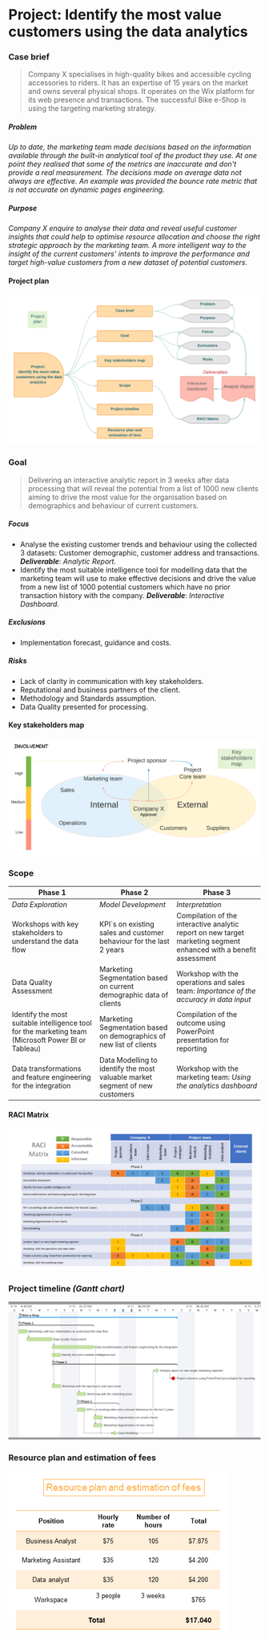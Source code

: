 # Project: Identify the most value customers using the data analytics

### Case brief
>Company X specialises in high-quality bikes and accessible cycling accessories to riders. It has an expertise of 15 years on the market and owns several physical shops. It operates on the Wix platform for its web presence and transactions. The successful Bike e-Shop is using the targeting marketing strategy.

##### Problem
_Up to date, the marketing team made decisions based on the information available through the built-in analytical tool of the product they use. At one point they realised that some of the metrics are inaccurate and don't provide a real measurement. The decisions made on average data not always are effective. An example was provided the bounce rate metric that is not accurate on dynamic pages engineering._

##### Purpose
_Company X enquire to analyse their data and reveal useful customer insights that could help to optimise resource allocation and choose the right strategic approach by the marketing team. A ​more intelligent way to the insight of the current customers' intents to improve the performance and target high-value customers from a new dataset of potential customers._

#### Project plan
![](project_plan.png)

### Goal
>Delivering an interactive analytic report in 3 weeks after data processing that will reveal the potential from a list of 1000 new clients aiming to drive the most value for the organisation based on demographics and behaviour of current customers.

##### Focus
- Analyse the existing customer trends and behaviour using the collected 3 datasets: Customer demographic, customer address and transactions.
***Deliverable***: *Analytic Report.*
- Identify the most suitable intelligence tool for modelling data that the marketing team will use to make effective decisions and drive the value from a new list of 1000 potential customers which have no prior transaction history with the company.
***Deliverable***: *Interactive Dashboard.*

##### Exclusions
- Implementation forecast, guidance and costs.

##### Risks
- Lack of clarity in communication with key stakeholders.
- Reputational and business partners of the client.
- Methodology and Standards assumption.
- Data Quality presented for processing.

#### Key stakeholders map
![](stakeholders_map.png)

### Scope

| Phase 1 | Phase 2 | Phase 3 |
| ------- | ------- | ------- |
| _Data Exploration_ | _Model Development_ | _Interpretation_ |
|  Workshops with key stakeholders to understand the data flow | KPI`s on existing sales and customer behaviour for the last 2 years |  Compilation of the interactive analytic report on new target marketing segment enhanced with a benefit assessment |
|Data Quality Assessment | Marketing Segmentation based on current demographic data of clients | Workshop with the operations and sales team: _Importance of the accuracy in data input_ | 
Identify the most suitable intelligence tool for the marketing team (Microsoft Power BI or Tableau) | Marketing Segmentation based on demographics of new list of clients | Compilation of the outcome using PowerPoint presentation for reporting | 
 | Data transformations and feature engineering for the integration | Data Modelling to identify the most valuable market segment of new customers | Workshop with the marketing team: _Using the analytics dashboard_ |

#### RACI Matrix
![](RACI_Matrix.png)

### Project timeline _(Gantt chart)_
![](timeline.png)

### Resource plan and estimation of fees
![](resource_plan.png)
